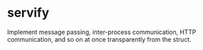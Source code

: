 # servify
Implement message passing, inter-process communication, HTTP communication, and so on at once transparently from the struct.
